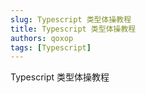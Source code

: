 ```yaml
---
slug: Typescript 类型体操教程
title: Typescript 类型体操教程
authors: qoxop
tags: [Typescript]
---
```


Typescript 类型体操教程